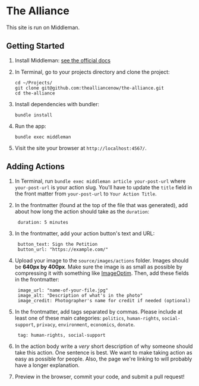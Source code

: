 The Alliance
============

This site is run on Middleman.

Getting Started
---------------

1.  Install Middleman: [see the official docs](https://middlemanapp.com/basics/install/)

2.  In Terminal, go to your projects directory and clone the project:

        cd ~/Projects/
        git clone git@github.com:thealliancenow/the-alliance.git
        cd the-alliance

3.  Install dependencies with bundler:

        bundle install

4.  Run the app:

        bundle exec middleman

5. Visit the site your browser at `http://localhost:4567/`.


Adding Actions
--------------

1. In Terminal, run `bundle exec middleman article your-post-url` where
   `your-post-url` is your action slug. You'll have to update the `title` field
   in the front matter from `your-post-url` to `Your Action Title`.

2. In the frontmatter (found at the top of the file that was generated), add
   about how long the action should take as the `duration`:

        duration: 5 minutes

3. In the frontmatter, add your action button's text and URL:

        button_text: Sign the Petition
        button_url: "https://example.com/"

4. Upload your image to the `source/images/actions` folder. Images should
   be **640px by 400px**. Make sure the image is as small as possible by
   compressing it with something like [ImageOptim](https://imageoptim.com/mac).
   Then, add these fields in the frontmatter:

        image_url: "name-of-your-file.jpg"
        image_alt: "Description of what's in the photo"
        image_credit: Photographer's name for credit if needed (optional)

5. In the frontmatter, add tags separated by commas. Please include at least one
   of these main categories: `politics`, `human-rights`, `social-support`,
   `privacy`, `environment`, `economics`, `donate`.

        tag: human-rights, social-support

6. In the action body write a *very* short description of why someone should
   take this action. One sentence is best. We want to make taking action as
   easy as possible for people. Also, the page we're linking to will probably
   have a longer explanation.

7. Preview in the browser, commit your code, and submit a pull request!
